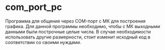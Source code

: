 # com_port_pc
Программа для общения через COM-порт с МК для построения графика. Для данной программы необходимо, чтобы с МК выходными данными были построчные целые числа. В случае необходимости использовать другие размерности, стоит изменит исходный код в соответствии со своими нуждами.
